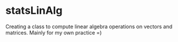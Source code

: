# statsLinAlg
Creating a class to compute linear algebra operations on vectors and matrices. Mainly for my own practice =)
